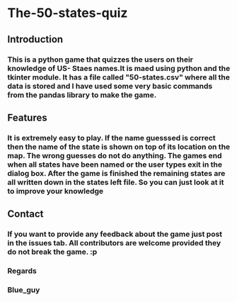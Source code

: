 # The-50-states-quiz

## Introduction

### This is a python game that quizzes the users on their knowledge of US- Staes names.It is maed using python and the tkinter module. It has a file called "50-states.csv" where all the data is stored and I have used some very basic commands from the pandas library to make the game.

## Features

### It is extremely easy to play. If the name guesssed is correct then the name of the state is shown on top of its location on the map. The wrong guesses do not do anything. The games end when all states have been named or the user types exit in the dialog box. After the game is finished the remaining states are all written down in the states left file. So you can just look at it to improve your knowledge

## Contact

### If you want to provide any feedback about the game just post in the issues tab. All contributors are welcome provided they do not break the game. :p


### Regards
### Blue_guy